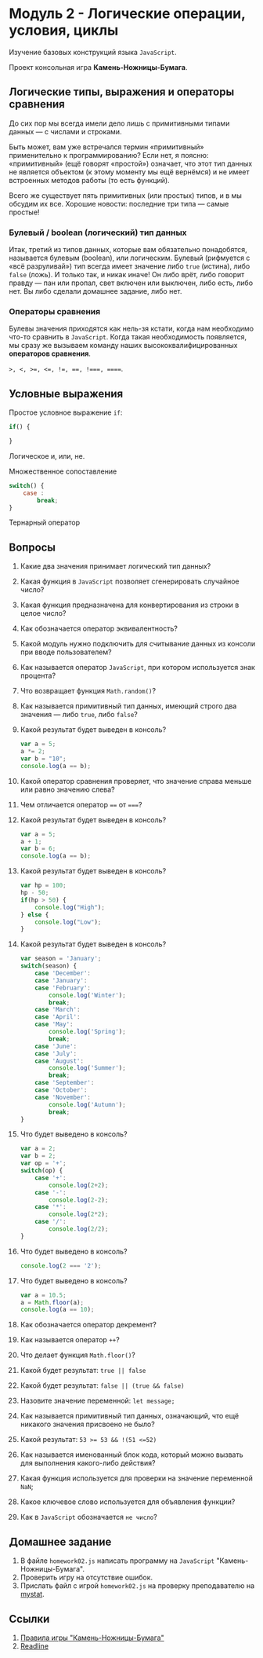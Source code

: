 # Модуль 2 - Логические операции, условия, циклы

Изучение базовых конструкций языка `JavaScript`.

Проект консольная игра **Камень-Ножницы-Бумага**.

## Логические типы, выражения и операторы сравнения

До сих пор мы всегда имели дело лишь с примитивными типами данных — с числами и  строками.

Быть может, вам уже встречался термин «примитивный» применительно к программированию?
Если нет, я поясню: «примитивный» (ещё говорят «простой») означает, что этот тип данных не является объектом (к этому моменту мы ещё вернёмся) и не имеет встроенных методов работы (то есть функций).

Всего же существует пять примитивных (или простых) типов, и в мы обсудим их все. Хорошие новости: последние три типа — самые простые!

### Булевый / boolean (логический) тип данных

Итак, третий из типов данных, которые вам обязательно понадобятся, называется булевым (boolean), или логическим.
Булевый (рифмуется с «всё разруливай») тип всегда имеет значение либо `true` (истина), либо `false` (ложь).
И только так, и никак иначе! Он либо врёт, либо говорит правду — пан или пропал, свет включен или выключен, либо есть, либо нет. Вы либо сделали домашнее задание, либо нет.

### Операторы сравнения

Булевы значения приходятся как нель-зя кстати, когда нам необходимо что-то сравнить в `JavaScript`. Когда такая необходимость появляется, мы сразу же вызываем команду наших высококвалифицированных **операторов сравнения**.

```>, <, >=, <=, !=, ==, !===, ====```.

## Условные выражения

Простое условное выражение `if`:

```JavaScript
if() {

}
```

Логическое и, или, не.

Множественное сопоставление

```JavaScript
switch() {
    case :
        break;
}
```

Тернарный оператор

## Вопросы

1. Какие два значения принимает логический тип данных?
2. Какая функция в `JavaScript` позволяет сгенерировать случайное число?
3. Какая функция предназначена для конвертирования из строки в целое число?
4. Как обозначается оператор эквивалентность?
5. Какой модуль нужно подключить для считывание данных из консоли при вводе пользователем?
6. Как называется оператор `JavaScript`, при котором используется знак процента?
7. Что возвращает функция `Math.random()`?
8. Как называется примитивный тип данных, имеющий строго два значения — либо `true`, либо `false`?
9. Какой результат будет выведен в консоль?

    ```JavaScript
    var a = 5;
    a *= 2;
    var b = "10";
    console.log(a == b);
    ```

10. Какой оператор сравнения проверяет, что значение справа меньше или равно значению слева?
11. Чем отличается оператор `==` от `===`?
12. Какой результат будет выведен в консоль?

    ```JavaScript
    var a = 5;
    a + 1;
    var b = 6;
    console.log(a == b);
    ```

13. Какой результат будет выведен в консоль?

    ```JavaScript
    var hp = 100;
    hp - 50;
    if(hp > 50) {
        console.log("High");
    } else {
        console.log("Low");
    }
    ```

14. Какой результат будет выведен в консоль?

    ```JavaScript
    var season = 'January';
    switch(season) {
        case 'December':
        case 'January':
        case 'February':
            console.log('Winter');
            break;
        case 'March':
        case 'April':
        case 'May':
            console.log('Spring');
            break;
        case 'June':
        case 'July':
        case 'August':
            console.log('Summer');
            break;
        case 'September':
        case 'October':
        case 'November':
            console.log('Autumn');
            break;
    }
    ```

15. Что будет выведено в консоль?

    ```JavaScript
    var a = 2;
    var b = 2;
    var op = '+';
    switch(op) {
        case '+':
            console.log(2+2);
        case '-':
            console.log(2-2);
        case '*':
            console.log(2*2);
        case '/':
            console.log(2/2);
    }
    ```

16. Что будет выведено в консоль?

    ```JavaScript
    console.log(2 === '2');
    ```

17. Что будет выведено в консоль?

    ```JavaScript
    var a = 10.5;
    a = Math.floor(a);
    console.log(a == 10);
    ```

18. Как обозначается оператор декремент?
19. Как называется оператор `++`?
20. Что делает функция `Math.floor()`?
21. Какой будет результат: `true || false`
22. Какой будет результат: `false || (true && false)`
23. Назовите значение переменной: `let message;`
24. Как называется примитивный тип данных, означающий, что ещё никакого значения присвоено не было?
25. Какой результат: `53 >= 53 && !(51 <=52)`
26. Как называется именованный блок кода, который можно вызвать для выполнения какого-либо действия?
27. Какая функция используется для проверки на значение переменной `NaN`;
28. Какое ключевое слово используется для объявления функции?
29. Как в `JavaScript` обозначается `не число`?

## Домашнее задание

1. В файле `homework02.js` написать программу на `JavaScript` "Камень-Ножницы-Бумага".
2. Проверить игру на отсутствие ошибок.
3. Прислать файл с игрой `homework02.js` на проверку преподавателю на [mystat](http://mystat.itstep.org).

## Ссылки

1. [Правила игры "Камень-Ножницы-Бумага"](https://ru.wikipedia.org/wiki/Камень,_ножницы,_бумага)
2. [Readline](https://js-node.ru/site/article?id=34)
